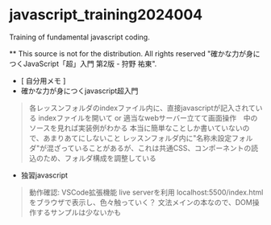 # javascript_training2024004

Training of fundamental javascript coding.

** This source is not for the distribution. All rights reserved "確かな力が身につくJavaScript「超」入門 第2版 - 狩野 祐東".

*  [ 自分用メモ ]
* 確かな力が身につくjavascript超入門
> 各レッスンフォルダのindexファイル内に、直接javascriptが記入されている
  indexファイルを開いて or 適当なwebサーバー立てて画面操作　中のソースを見れば実装例がわかる
  本当に簡単なことしか書いていないので、あまりあてにしないこと
  レッスンフォルダ内に"名称未設定フォルダ"が混ざっていることがあるが、これは共通CSS、コンポーネントの読込のため、フォルダ構成を調整している

* 独習javascript
> 動作確認: VSCode拡張機能 live serverを利用
  localhost:5500/index.html をブラウザで表示し、色々触っていく？
  文法メインの本なので、DOM操作するサンプルは少ないかも
  

